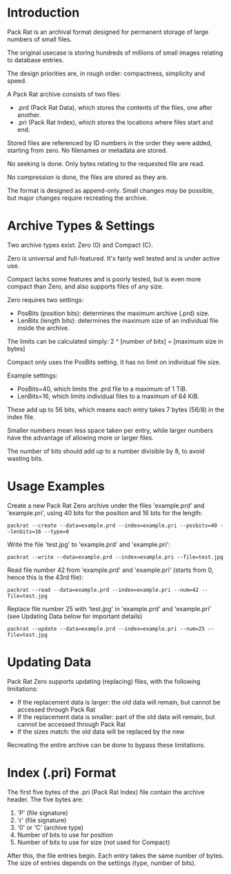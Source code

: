 Introduction
====

Pack Rat is an archival format designed for permanent storage of large numbers of small files.

The original usecase is storing hundreds of millions of small images relating to database entries.

The design priorities are, in rough order: compactness, simplicity and speed.

A Pack Rat archive consists of two files:
* .prd (Pack Rat Data), which stores the contents of the files, one after another.
* .pri (Pack Rat Index), which stores the locations where files start and end.

Stored files are referenced by ID numbers in the order they were added, starting from zero. No filenames or metadata are stored.

No seeking is done. Only bytes relating to the requested file are read.

No compression is done, the files are stored as they are.

The format is designed as append-only. Small changes may be possible, but major changes require recreating the archive.

Archive Types & Settings
====

Two archive types exist: Zero (0) and Compact (C).

Zero is universal and full-featured. It's fairly well tested and is under active use.

Compact lacks some features and is poorly tested, but is even more compact than Zero, and also supports files of any size.

Zero requires two settings:
* PosBits (position bits): determines the maximum archive (.prd) size.
* LenBits (length bits): determines the maximum size of an individual file inside the archive.

The limits can be calculated simply: 2 ^ [number of bits] = [maximum size in bytes]

Compact only uses the PosBits setting. It has no limit on individual file size.

Example settings:
* PosBits=40, which limits the .prd file to a maximum of 1 TiB.
* LenBits=16, which limits individual files to a maximum of 64 KiB.

These add up to 56 bits, which means each entry takes 7 bytes (56/8) in the index file.

Smaller numbers mean less space taken per entry, while larger numbers have the advantage of allowing more or larger files.

The number of bits should add up to a number divisible by 8, to avoid wasting bits.

Usage Examples
====

Create a new Pack Rat Zero archive under the files 'example.prd' and 'example.pri', using 40 bits for the position and 16 bits for the length:

`packrat --create --data=example.prd --index=example.pri --posbits=40 --lenbits=16 --type=0`

Write the file 'test.jpg' to 'example.prd' and 'example.pri':

`packrat --write --data=example.prd --index=example.pri --file=test.jpg`

Read file number 42 from 'example.prd' and 'example.pri' (starts from 0, hence this is the 43rd file):

`packrat --read --data=example.prd --index=example.pri --num=42 --file=test.jpg`

Replace file number 25 with 'test.jpg' in 'example.prd' and 'example.pri' (see Updating Data below for important details)

`packrat --update --data=example.prd --index=example.pri --num=25 --file=test.jpg`

Updating Data
====

Pack Rat Zero supports updating (replacing) files, with the following limitations:
* If the replacement data is larger: the old data will remain, but cannot be accessed through Pack Rat
* If the replacement data is smaller: part of the old data will remain, but cannot be accessed through Pack Rat
* If the sizes match: the old data will be replaced by the new

Recreating the entire archive can be done to bypass these limitations.

Index (.pri) Format
====

The first five bytes of the .pri (Pack Rat Index) file contain the archive header. The five bytes are:
1. 'P' (file signature)
2. 'r' (file signature)
3. '0' or 'C'  (archive type)
4. Number of bits to use for position
5. Number of bits to use for size (not used for Compact)

After this, the file entries begin. Each entry takes the same number of bytes. The size of entries depends on the settings (type, number of bits).
